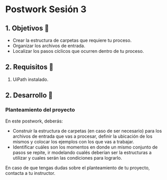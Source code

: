 # Postwork Sesión 3

<div>

## 1. Objetivos :dart:

- Crear la estructura de carpetas que requiere tu proceso.
- Organizar los archivos de entrada.
- Localizar los pasos cíclicos que ocurren dentro de tu proceso.

## 2. Requisitos :notebook_with_decorative_cover:

1. UiPath instalado.

## 2. Desarrollo :rocket:

### Planteamiento del proyecto

En este postwork, deberás:
- Construir la estructura de carpetas (en caso de ser necesario) para los archivos de entrada que vas a procesar, definir la ubicación de los mismos y colocar los ejemplos con los que vas a trabajar.
- Identificar cuáles son los momentos en donde un mismo conjunto de pasos se repite, ir modelando cualés deberían ser la estructuras a utilizar y cuales serán las condiciones para lograrlo.

En caso de que tengas dudas sobre el planteamiento de tu proyecto, contacta a tu instructor.

<br>

</div>